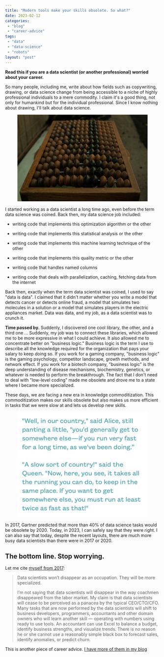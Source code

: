 ```yaml
---
title: "Modern tools make your skills obsolete. So what?"
date: 2023-02-12
categories: 
 - "blog"
 - "career-advice"
tags: 
 - "data"
 - "data-science"
 - "robots"
layout: "post"
---
```


<!-- wp:paragraph -->
**Read this if you are a data scientist (or another professional) worried about your career.**


<!-- /wp:paragraph -->

<!-- wp:paragraph -->
So many people, including me, write about how fields such as copywriting, drawing, or data science change from being accessible to a niche of highly professional individuals to a mere commodity. I claim it's a good thing, not only for humankind but for the individual professional. Since I know nothing about drawing, I'll talk about data science.


<!-- /wp:paragraph -->

<!-- wp:image {"align":"left","id":4045,"sizeSlug":"large","linkDestination":"none"} -->
<figure class="wp-block-image alignleft size-large"><img src="/assets/img/2023/02/image-7.png" alt="" class="wp-image-4045"></figure>
<!-- /wp:image -->

<!-- wp:paragraph -->
I started working as a data scientist a long time ago, even before the term data science was coined. Back then, my data science job included:


<!-- /wp:paragraph -->

<!-- wp:list -->
<!-- wp:list-item -->
* writing code that implements this optimization algorithm or the other


<!-- /wp:list-item -->

<!-- wp:list-item -->
* writing code that implements this statistical analysis or the other


<!-- /wp:list-item -->

<!-- wp:list-item -->
* writing code that implements this machine learning technique of the other


<!-- /wp:list-item -->

<!-- wp:list-item -->
* writing code that implements this quality metric or the other


<!-- /wp:list-item -->

<!-- wp:list-item -->
* writing code that handles named columns


<!-- /wp:list-item -->

<!-- wp:list-item -->
* writing code that deals with parallelization, caching, fetching data from the internet


<!-- /wp:list-item -->


<!-- /wp:list -->

<!-- wp:paragraph -->
Back then, exactly when the term data scientist was coined, I used to say "data is data". I claimed that it didn't matter whether you write a model that detects cancer or detects online fraud, a model that simulates two molecules in a solution or a model that simulates players in the electric appliances market. Data was data, and my job, as a data scientist was to crunch it.


<!-- /wp:paragraph -->

<!-- wp:paragraph -->
**Time passed by.** Suddenly, I discovered one cool library, the other, and a third one ... Suddenly, my job was to connect these libraries, which allowed me to be more expressive in what I could achieve. It also allowed me to concentrate better on "business logic." Business logic is the term I use to describe all the knowledge required for the organization that pays your salary to keep doing so. If you work for a gaming company, "business logic" is the gaming psychology, competitor landscape, growth methods, and network effect. If you work for a biotech company, "business logic" is the deep understanding of disease mechanisms, biochemistry, genetics, or whatever is needed to perform the breakthrough. The fact that I don't need to deal with "low-level coding" made me obsolete and drove me to a state where I became more specialized.


<!-- /wp:paragraph -->

<!-- wp:paragraph -->
These days, we are facing a new era in knowledge commoditization. This commoditization makes our skills obsolete but also makes us more efficient in tasks that we were slow at and lets us develop new skills. 


<!-- /wp:paragraph -->

<!-- wp:image {"align":"left","id":4047,"sizeSlug":"large","linkDestination":"none"} -->
<figure class="wp-block-image alignleft size-large"><img src="/assets/img/2023/02/image-9.png" alt="" class="wp-image-4047"></figure>
<!-- /wp:image -->

<!-- wp:paragraph -->
In 2017, Gartner predicted that more than 40% of data science tasks would be obsolete by 2020. Today, in 2023, I can safely say that they were right. I can also say that today, despite the recent layouts, there are much more busy data scientists than there were in 2017 or 2020.


<!-- /wp:paragraph -->

<!-- wp:heading -->
## The bottom line. Stop worrying.


<!-- /wp:heading -->

<!-- wp:paragraph -->
Let me cite [myself from 2017](https://gorelik.net/2017/10/25/gartner-more-than-40-of-data-science-tasks-will-be-automated-by-2020-so-what/):


<!-- /wp:paragraph -->

<!-- wp:quote -->
> <!-- wp:paragraph -->
> Data scientists won’t disappear as an occupation. They will be more specialized.
> 
> 
> <!-- /wp:paragraph -->
> 
> <!-- wp:paragraph -->
> I’m not saying that data scientists will disappear in the way coachmen disappeared from the labor market. My claim is that data scientists will cease to be perceived as a panacea by the typical CEO/CTO/CFO. Many tasks that are now performed by the data scientists will shift to business developers, programmers, accountants and other domain owners who will learn another skill — operating with numbers using ready to use tools. An accountant can use Excel to balance a budget, identify business strengths, and visualize trends. There is no reason he or she cannot use a reasonably simple black box to forecast sales, identify anomalies, or predict churn.
> 
> 
> <!-- /wp:paragraph -->

<!-- /wp:quote -->

<!-- wp:paragraph -->
This is another piece of career advice. [I have more of them in my blog](https://gorelik.net/category/career-advice/)


<!-- /wp:paragraph -->

